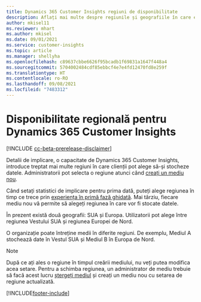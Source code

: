 ```yaml
---
title: Dynamics 365 Customer Insights regiuni de disponibilitate
description: Aflați mai multe despre regiunile și geografiile în care este implementat serviciul.
author: mkisel11
ms.reviewer: mhart
ms.author: mkisel
ms.date: 09/01/2021
ms.service: customer-insights
ms.topic: article
ms.manager: shellyha
ms.openlocfilehash: c89637cbbe6626f95bcadb1f69831a1647f448a4
ms.sourcegitcommit: 5704002484cdf85ebbcf4e7e4fd12470fd8e259f
ms.translationtype: HT
ms.contentlocale: ro-RO
ms.lasthandoff: 09/08/2021
ms.locfileid: "7483312"
---
```

# <a name="regional-availability-for-dynamics-365-customer-insights"></a>Disponibilitate regională pentru Dynamics 365 Customer Insights

[!INCLUDE [cc-beta-prerelease-disclaimer](includes/cc-beta-prerelease-disclaimer.md)]

Detalii de implicare, o capacitate de Dynamics 365 Customer Insights, introduce treptat mai multe regiuni în care clienții pot alege să-și stocheze datele. Administratorii pot selecta o regiune atunci când [creați un mediu nou](manage-environments-workspaces.md#create-an-environment). 

Când setați statistici de implicare pentru prima dată, puteți alege regiunea în timp ce trece prin [experiența în primă fază ghidată](quickstart.md). Mai târziu, fiecare mediu nou vă permite să alegeți regiunea în care vor fi stocate datele.

În prezent există două geografii: SUA și Europa. Utilizatorii pot alege între regiunea Vestului SUA și regiunea Europei de Nord.

O organizație poate întreține medii în diferite regiuni. De exemplu, Mediul A stochează date în Vestul SUA și Mediul B în Europa de Nord.

> [!NOTE]
> După ce ați ales o regiune în timpul creării mediului, nu veți putea modifica acea setare. Pentru a schimba regiunea, un administrator de mediu trebuie să facă acest lucru [ștergeți mediul](manage-environments-workspaces.md#delete-an-environment) și creați un mediu nou cu setarea de regiune actualizată.


[!INCLUDE[footer-include](../includes/footer-banner.md)]
